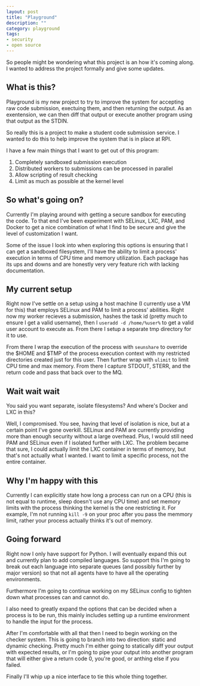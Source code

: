 ```yaml
---
layout: post
title: "Playground"
description: ""
category: playground
tags: 
- security
- open source
---
```


So people might be wondering what this project is an how it's coming along. I wanted to address the project formally and give some updates.

## What is this?
Playground is my new project to try to improve the system for accepting raw code submission, exectuing them, and then returning the output. As an exentension, we can then diff that output or execute another program using that output as the STDIN.

So really this is a project to make a student code submission service. I wanted to do this to help improve the system that is in place at RPI.

I have a few main things that I want to get out of this program:

1. Completely sandboxed submission execution
2. Distributed workers to submissions can be processed in parallel
3. Allow scripting of result checking
4. Limit as much as possible at the kernel level

## So what's going on?
Currently I'm playing around with getting a secure sandbox for executing the code. To that end I've been experiment with SELinux, LXC, PAM, and Docker to get a nice combination of what I find to be secure and give the level of customization I want.

Some of the issue I look into when exploring this options is ensuring that I can get a sandboxed filesystem, I'll have the ability to limit a process' execution in terms of CPU time and memory utilization. Each package has its ups and downs and are honestly very very feature rich with lacking documentation.

## My current setup
Right now I've settle on a setup using a host machine (I currently use a VM for this) that employs SELinux and PAM to limit a process' abilities. Right now my worker recieves a submission, hashes the task id (pretty much to ensure I get a valid username), then I ```useradd -d /home/%user%``` to get a valid user account to execute as. From there I setup a separate tmp directory for it to use.

From there I wrap the execution of the process with ```seunshare``` to override the $HOME and $TMP of the process execution context with my restricted directories created just for this user. Then further wrap with ```ulimit``` to limit CPU time and max memory. From there I capture STDOUT, STERR, and the return code and pass that back over to the MQ.

## Wait wait wait
You said you want separate, isolate filesystems? And where's Docker and LXC in this?

Well, I compromised. You see, having that level of isolation is nice, but at a certain point I've gone overkill. SELinux and PAM are currently providing more than enough security without a large overhead. Plus, I would still need PAM and SELinux even if I isolated further with LXC. The problem became that sure, I could actually limit the LXC container in terms of memory, but that's not actually what I wanted. I want to limit a specific process, not the entire container.

## Why I'm happy with this
Currently I can explicitly state how long a process can run on a CPU (this is not equal to runtime, sleep doesn't use any CPU time) and set memory limits with the process thinking the kernel is the one restricting it. For example, I'm not running ```kill -9``` on your proc after you pass the memmory limit, rather your process actually thinks it's out of memory.

## Going forward
Right now I only have support for Python. I will eventually expand this out and currently plan to add compiled languages. So support this I'm going to break out each language into separate queues (and possibly further by major version) so that not all agents have to have all the operating environments.

Furthermore I'm going to continue working on my SELinux config to tighten down what processes can and cannot do.

I also need to greatly expand the options that can be decided when a process is to be run, this mainly includes setting up a runtime environment to handle the input for the process.

After I'm comfortable with all that then I need to begin working on the checker system. This is going to branch into two direction: static and dynamic checking. Pretty much I'm either going to statically diff your output with expected results, or I'm going to pipe your output into another program that will either give a return code 0, you're good, or anthing else if you failed.

Finally I'll whip up a nice interface to tie this whole thing together.